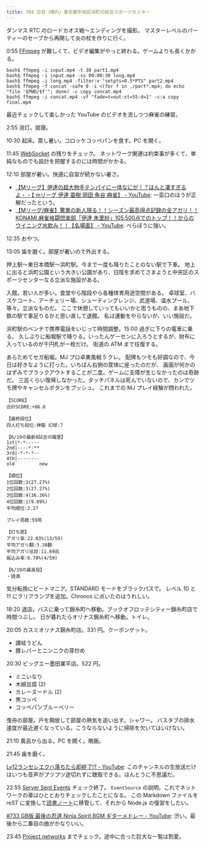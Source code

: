 ```yaml
---
title: 784 日目（晴れ）東京都中央区浜町の総合スポーツセンター
---
```


ダンマス RTC のロードカオス戦～エンディングを撮影。
マスターレベルのパーティーのセーブから再開して炎の杖を作りに行く。

0:55 [FFmpeg] が難しくて、ビデオ編集がやっと終わる。ゲームよりも長くかかる。

```console
bash$ ffmpeg -i input.mp4 -t 30 part1.mp4
bash$ ffmpeg -i input.mp4 -ss 00:00:30 long.mp4
bash$ ffmpeg -i long.mp4 -filter:v "setpts=0.5*PTS" part2.mp4
bash$ ffmpeg -f concat -safe 0 -i <(for f in ./part*.mp4; do echo "file '$PWD/$f'"; done) -c copy concat.mp4
bash$ ffmpeg -i concat.mp4 -vf "fade=t=out:st=55:d=1" -c:a copy final.mp4
```

最近チェックして楽しかった YouTube のビデオを流しつつ麻雀の練習。

2:55 消灯。就寝。

10:30 起床。蒸し暑い。コロッケコッペパンを食す。PC を開く。

11:45 [WebSocket](https://javascript.info/websocket) の残りをチェック。
ネットワーク関連は約束事が多くて、単純なものでも設計を把握するのには時間がかかる。

12:10 部屋が暑い。快適に自習が続かない暑さ。

* [【Mリーグ】伊達の超大物手テンパイに一体なにが！？ほんと凄すぎるよ・・【 mリーグ 伊達 亜樹 岡田 魚谷 麻雀】 - YouTube](https://www.youtube.com/watch?v=rlSJVkCrWYo):
  一盃口のほうが正解だったという。
* [【Mリーグ/麻雀】驚異の新人現る！！シーズン最高得点記録の全アガリ！！KONAMI 麻雀格闘倶楽部「伊達 朱里紗」105,500点でのトップ！！からのウイニング水飲み！！【名場面】 - YouTube](https://www.youtube.com/watch?v=vGUwR2fbo74):
  べらぼうに強い。

12:35 おやつ。

13:05 歯を磨く。部屋が暑いので外出する。

押上駅～東日本橋駅～浜町駅。今まで一度も降りたことのない駅で下車。
地上に出ると浜町公園という大きい公園があり、日陰を求めてさまようと中央区のスポーツセンターなる立派な施設がある。

入館。若い人が多い。食堂やら階段やら各種体育用途空間がある。
卓球室、バスケコート、アーチェリー場、シューティングレンジ、武道場、温水プール、等々。立派なものだ。
ここで休憩していってもいいかと思うものの、まあ地下鉄の駅で事足りるかと思い直して退館。
私は運動をやらないが、いい施設だ。

浜町駅のベンチで携帯電話をいじって時間調整。15:00 過ぎに下りの電車に乗る。
久しぶりに船堀駅で降りる。いったんゲーセンに入ろうとするが、財布に入っているのが千円札が一枚だけ。
街道の ATM まで往復する。

あらためてセガ船堀。MJ プロ卓東風戦 5 クレ。
配牌もツモも好調なので、今日は好きなように打った。いちばん右側の筐体に座ったのだが、
画面が何かのはずみでブラックアウトすることが二度。ゲームに支障が生じなかったのは奇跡だ。
三巡くらい復帰しなかった。タッチパネルは死んでいないので、カンでツモ牌やキャンセルボタンをプッシュ。
これまでの MJ プレイ経験が問われた。

```text
【SCORE】
合計SCORE:+86.6

【最終段位】
四人打ち段位:神龍 幻球:7

【6/19の最新8試合の履歴】
1st|*-*-----
2nd|----*-**
3rd|-*-*-*--
4th|--------
old         new

【順位】
1位回数:3(27.27%)
2位回数:3(27.27%)
3位回数:4(36.36%)
4位回数:1(9.09%)
平均順位:2.27

プレイ局数:59局

【打ち筋】
アガリ率:22.03%(13/59)
平均アガリ翻:3.38翻
平均アガリ巡目:11.69巡
振込み率:6.78%(4/59)

【6/19の最高役】
・跳満
```

気分転換にビートマニア。STANDARD モードをブラックパスで。
レベル 10 と 11 にクリアランプを追加。Chronos に点いたのはうれしい。

18:20 退店。バスに乗って錦糸町へ移動。ブックオフロッテシティー錦糸町店で時間つぶし。
日が暮れたらオリナス錦糸町へ移動。トイレ。

20:05 カスミオリナス錦糸町店。331 円。クーポンゲット。

* 讃岐うどん
* 豚レバーとニンニクの芽炒め

20:30 ビッグエー墨田業平店。522 円。

* ミニいなり
* 木綿豆腐 (2)
* カレーヌードル (2)
* 黒コッペ
* コッペパンブルーベリー

曳舟の部屋。戸を開放して部屋の熱気を追い出す。シャワー。
バスタブの排水速度が最近遅くなっている。こうならないように掃除を欠いてはいけない。

21:10 風呂から出る。PC を開く。晩飯。

21:45 歯を磨く。

[Lv12ランセレエクハ落ちたら即終了!? - YouTube](https://www.youtube.com/watch?v=qgr4yNlo-Dg):
このチャンネルの生放送だけはいつも音声がプツプツ途切れずに聴取できる。ほんとうに不思議だ。

22:55 [Server Sent Events](https://javascript.info/server-sent-events) チェック終了。
`EventSource` の説明。これでネットワークの章はひととおりチェックしたことになる。
この Markdown ファイルを reST に変換して[読書ノート][note]に移管して、それから Node.js の復習をしたい。

[&#x23;733 GB版 最後の忍道 Ninja Spirit BGM ギターメドレー - YouTube](https://www.youtube.com/watch?v=88Rpnx1gQTQ):
渋い。最後から二番目の曲がかなりいい。

23:45 [Project networks](https://en.wikipedia.org/wiki/Project_management#Program_management._Project_networks)
までチェック。途中に合った巨大な一覧は割愛。

[FFmpeg]: <https://ffmpeg.org/ffmpeg.html>
[note]: https://showa-yojyo.github.io/notebook/

